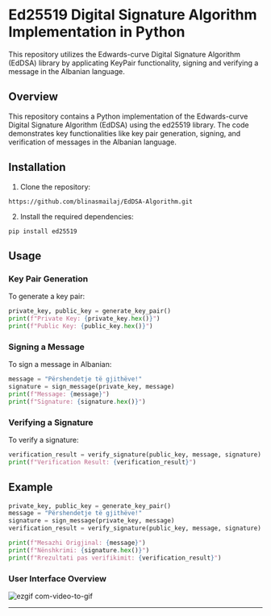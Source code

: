 # Ed25519 Digital Signature Algorithm Implementation in Python

This repository utilizes the Edwards-curve Digital Signature Algorithm (EdDSA) library by applicating KeyPair functionality, signing and verifying a message in the Albanian language. 

## Overview

This repository contains a Python implementation of the Edwards-curve Digital Signature Algorithm (EdDSA) using the ed25519 library. The code demonstrates key functionalities like key pair generation, signing, and verification of messages in the Albanian language.

## Installation


1. Clone the repository:
```
https://github.com/blinasmailaj/EdDSA-Algorithm.git
```

2. Install the required dependencies:
```
pip install ed25519
```
## Usage

### Key Pair Generation
To generate a key pair:
```py
private_key, public_key = generate_key_pair()
print(f"Private Key: {private_key.hex()}")
print(f"Public Key: {public_key.hex()}")
```
### Signing a Message
To sign a message in Albanian:
```py
message = "Përshendetje të gjithëve!"
signature = sign_message(private_key, message)
print(f"Message: {message}")
print(f"Signature: {signature.hex()}")
```

### Verifying a Signature
To verify a signature:
```py
verification_result = verify_signature(public_key, message, signature)
print(f"Verification Result: {verification_result}")
```

## Example
```py
private_key, public_key = generate_key_pair()
message = "Përshendetje të gjithëve!"
signature = sign_message(private_key, message)
verification_result = verify_signature(public_key, message, signature)

print(f"Mesazhi Origjinal: {message}")
print(f"Nënshkrimi: {signature.hex()}")
print(f"Rrezultati pas verifikimit: {verification_result}")
```

### User Interface Overview
![ezgif com-video-to-gif](https://github.com/blinasmailaj/EdDSA-Algorithm/assets/74669741/d25cbe7c-fec2-4f0f-8158-46c0c916b0f2)

---
